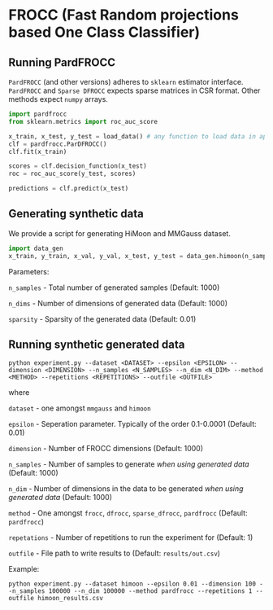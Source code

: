 # FROCC (Fast Random projections based One Class Classifier)

## Running PardFROCC

`PardFROCC` (and other versions) adheres to `sklearn` estimator interface. `PardFROCC` and `Sparse DFROCC` expects sparse matrices in CSR format. Other methods expect `numpy` arrays.

```python
import pardfrocc
from sklearn.metrics import roc_auc_score

x_train, x_test, y_test = load_data() # any function to load data in appropriate format
clf = pardfrocc.ParDFROCC()
clf.fit(x_train)

scores = clf.decision_function(x_test)
roc = roc_auc_score(y_test, scores)

predictions = clf.predict(x_test)
```
## Generating synthetic data

We provide a script for generating HiMoon and MMGauss dataset.

```python
import data_gen
x_train, y_train, x_val, y_val, x_test, y_test = data_gen.himoon(n_samples=1000, n_dims=1000) #or data_gen.mmgauss()
```

Parameters:

`n_samples` - Total number of generated samples (Default: 1000)

`n_dims` - Number of dimensions of generated data  (Default: 1000)

`sparsity` - Sparsity of the generated data  (Default: 0.01)

## Running synthetic generated data

 ```
 python experiment.py --dataset <DATASET> --epsilon <EPSILON> --dimension <DIMENSION> --n_samples <N_SAMPLES> --n_dim <N_DIM> --method <METHOD> --repetitions <REPETITIONS> --outfile <OUTFILE>
 ```

 where

 `dataset` - one amongst ``mmgauss`` and ``himoon``

 `epsilon` - Seperation parameter. Typically of the order 0.1-0.0001 (Default: 0.01)

 `dimension` - Number of FROCC dimensions (Default: 1000)

 `n_samples` - Number of samples to generate *when using generated data* (Default: 1000)

 `n_dim` - Number of dimensions in the data to be generated *when using generated data* (Default: 1000)

 `method` - One amongst `frocc`, `dfrocc`, `sparse_dfrocc`, `pardfrocc` (Default: `pardfrocc`)

 `repetations` - Number of repetitions to run the experiment for (Default: 1)

 `outfile` - File path to write results to (Default: `results/out.csv`)

 Example:
 ```
 python experiment.py --dataset himoon --epsilon 0.01 --dimension 100 --n_samples 100000 --n_dim 100000 --method pardfrocc --repetitions 1 --outfile himoon_results.csv
 ```
